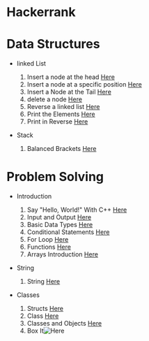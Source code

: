 # Hackerrank

# Data Structures
  * linked List
    1. Insert a node at the head [Here](https://www.hackerrank.com/challenges/insert-a-node-at-the-head-of-a-linked-list/problem?isFullScreen=true)
    2. Insert a node at a specific position [Here](https://www.hackerrank.com/challenges/insert-a-node-at-a-specific-position-in-a-linked-list/problem?isFullScreen=true)
    3. Insert a Node at the Tail [Here](https://www.hackerrank.com/challenges/insert-a-node-at-the-tail-of-a-linked-list/problem?isFullScreen=true)
    4. delete a node [Here](https://www.hackerrank.com/challenges/delete-a-node-from-a-linked-list/problem?isFullScreen=true)
    5. Reverse a linked list [Here](https://www.hackerrank.com/challenges/reverse-a-linked-list?isFullScreen=true)
    6. Print the Elements [Here](https://www.hackerrank.com/challenges/print-the-elements-of-a-linked-list/problem?isFullScreen=true)
    7. Print in Reverse [Here](https://www.hackerrank.com/challenges/print-the-elements-of-a-linked-list-in-reverse/problem?isFullScreen=true)

  * Stack
    1. Balanced Brackets [Here](https://www.hackerrank.com/challenges/balanced-brackets/problem?isFullScreen=true)

# Problem Solving
  * Introduction
     1. Say "Hello, World!" With C++ [Here](https://www.hackerrank.com/challenges/cpp-hello-world/problem?isFullScreen=true)
     2. Input and Output [Here](https://www.hackerrank.com/challenges/cpp-input-and-output/problem?isFullScreen=true)
     3. Basic Data Types [Here](https://www.hackerrank.com/challenges/c-tutorial-basic-data-types/problem?isFullScreen=true)
     4. Conditional Statements [Here](https://www.hackerrank.com/challenges/c-tutorial-conditional-if-else/problem?isFullScreen=true)
     5. For Loop [Here](https://www.hackerrank.com/challenges/c-tutorial-for-loop/problem?isFullScreen=true)
     6. Functions [Here](https://www.hackerrank.com/challenges/c-tutorial-functions/problem?isFullScreen=true)
     7. Arrays Introduction [Here](https://www.hackerrank.com/challenges/arrays-introduction/problem?isFullScreen=true)

  * String
     1. String [Here](https://www.hackerrank.com/challenges/c-tutorial-strings/problem?isFullScreen=true)

  * Classes
     1. Structs [Here](https://www.hackerrank.com/challenges/c-tutorial-struct/problem?isFullScreen=true)
     2. Class [Here](https://www.hackerrank.com/challenges/c-tutorial-class/problem?isFullScreen=true)
     3. Classes and Objects [Here](https://www.hackerrank.com/challenges/classes-objects/problem?isFullScreen=true)
     4. Box It![Here](https://www.hackerrank.com/challenges/box-it/problem?isFullScreen=true)
